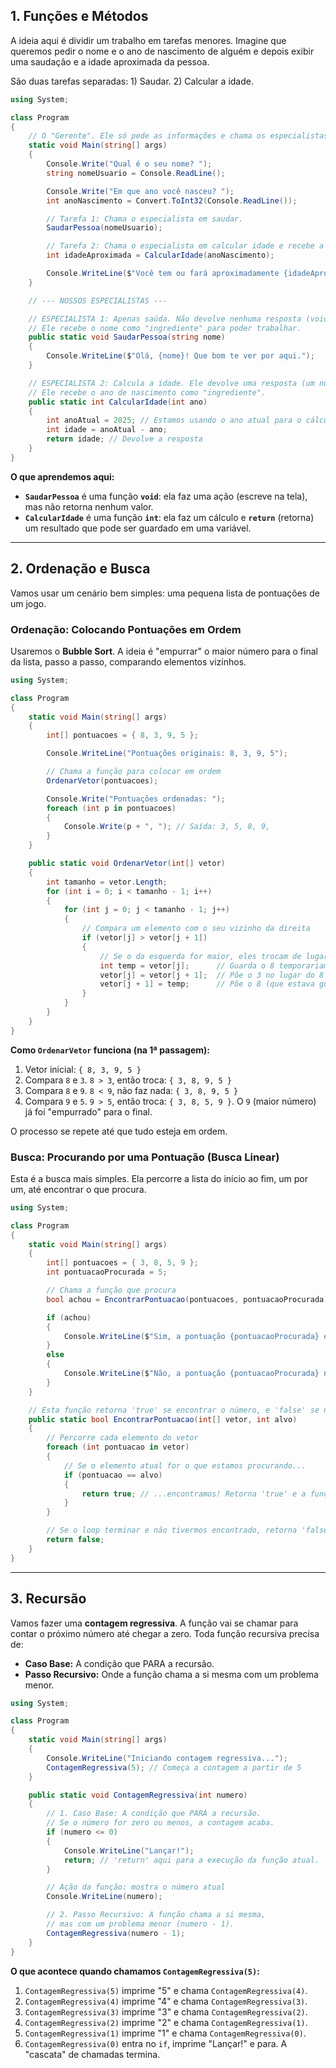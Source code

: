 ## 1. Funções e Métodos

A ideia aqui é dividir um trabalho em tarefas menores. Imagine que queremos pedir o nome e o ano de nascimento de alguém e depois exibir uma saudação e a idade aproximada da pessoa.

São duas tarefas separadas: 1) Saudar. 2) Calcular a idade.

```csharp
using System;

class Program
{
    // O "Gerente". Ele só pede as informações e chama os especialistas.
    static void Main(string[] args)
    {
        Console.Write("Qual é o seu nome? ");
        string nomeUsuario = Console.ReadLine();

        Console.Write("Em que ano você nasceu? ");
        int anoNascimento = Convert.ToInt32(Console.ReadLine());

        // Tarefa 1: Chama o especialista em saudar.
        SaudarPessoa(nomeUsuario);

        // Tarefa 2: Chama o especialista em calcular idade e recebe a resposta.
        int idadeAproximada = CalcularIdade(anoNascimento);

        Console.WriteLine($"Você tem ou fará aproximadamente {idadeAproximada} anos.");
    }

    // --- NOSSOS ESPECIALISTAS ---

    // ESPECIALISTA 1: Apenas saúda. Não devolve nenhuma resposta (void).
    // Ele recebe o nome como "ingrediente" para poder trabalhar.
    public static void SaudarPessoa(string nome)
    {
        Console.WriteLine($"Olá, {nome}! Que bom te ver por aqui.");
    }

    // ESPECIALISTA 2: Calcula a idade. Ele devolve uma resposta (um número inteiro 'int').
    // Ele recebe o ano de nascimento como "ingrediente".
    public static int CalcularIdade(int ano)
    {
        int anoAtual = 2025; // Estamos usando o ano atual para o cálculo
        int idade = anoAtual - ano;
        return idade; // Devolve a resposta
    }
}
```
**O que aprendemos aqui:**
* **`SaudarPessoa`** é uma função **`void`**: ela faz uma ação (escreve na tela), mas não retorna nenhum valor.
* **`CalcularIdade`** é uma função **`int`**: ela faz um cálculo e **`return`** (retorna) um resultado que pode ser guardado em uma variável.

---

## 2. Ordenação e Busca

Vamos usar um cenário bem simples: uma pequena lista de pontuações de um jogo.

### Ordenação: Colocando Pontuações em Ordem

Usaremos o **Bubble Sort**. A ideia é "empurrar" o maior número para o final da lista, passo a passo, comparando elementos vizinhos.

```csharp
using System;

class Program
{
    static void Main(string[] args)
    {
        int[] pontuacoes = { 8, 3, 9, 5 };

        Console.WriteLine("Pontuações originais: 8, 3, 9, 5");

        // Chama a função para colocar em ordem
        OrdenarVetor(pontuacoes);

        Console.Write("Pontuações ordenadas: ");
        foreach (int p in pontuacoes)
        {
            Console.Write(p + ", "); // Saída: 3, 5, 8, 9,
        }
    }

    public static void OrdenarVetor(int[] vetor)
    {
        int tamanho = vetor.Length;
        for (int i = 0; i < tamanho - 1; i++)
        {
            for (int j = 0; j < tamanho - 1; j++)
            {
                // Compara um elemento com o seu vizinho da direita
                if (vetor[j] > vetor[j + 1])
                {
                    // Se o da esquerda for maior, eles trocam de lugar
                    int temp = vetor[j];      // Guarda o 8 temporariamente
                    vetor[j] = vetor[j + 1];  // Põe o 3 no lugar do 8
                    vetor[j + 1] = temp;      // Põe o 8 (que estava guardado) no lugar do 3
                }
            }
        }
    }
}
```
**Como `OrdenarVetor` funciona (na 1ª passagem):**
1. Vetor inicial: `{ 8, 3, 9, 5 }`
2. Compara `8` e `3`. `8 > 3`, então troca: `{ 3, 8, 9, 5 }`
3. Compara `8` e `9`. `8 < 9`, não faz nada: `{ 3, 8, 9, 5 }`
4. Compara `9` e `5`. `9 > 5`, então troca: `{ 3, 8, 5, 9 }`. O `9` (maior número) já foi "empurrado" para o final.

O processo se repete até que tudo esteja em ordem.

### Busca: Procurando por uma Pontuação (Busca Linear)

Esta é a busca mais simples. Ela percorre a lista do início ao fim, um por um, até encontrar o que procura.

```csharp
using System;

class Program
{
    static void Main(string[] args)
    {
        int[] pontuacoes = { 3, 8, 5, 9 };
        int pontuacaoProcurada = 5;

        // Chama a função que procura
        bool achou = EncontrarPontuacao(pontuacoes, pontuacaoProcurada);

        if (achou)
        {
            Console.WriteLine($"Sim, a pontuação {pontuacaoProcurada} está na lista!");
        }
        else
        {
            Console.WriteLine($"Não, a pontuação {pontuacaoProcurada} não foi encontrada.");
        }
    }

    // Esta função retorna 'true' se encontrar o número, e 'false' se não encontrar.
    public static bool EncontrarPontuacao(int[] vetor, int alvo)
    {
        // Percorre cada elemento do vetor
        foreach (int pontuacao in vetor)
        {
            // Se o elemento atual for o que estamos procurando...
            if (pontuacao == alvo)
            {
                return true; // ...encontramos! Retorna 'true' e a função para.
            }
        }

        // Se o loop terminar e não tivermos encontrado, retorna 'false'.
        return false;
    }
}
```

---

## 3. Recursão

Vamos fazer uma **contagem regressiva**. A função vai se chamar para contar o próximo número até chegar a zero. Toda função recursiva precisa de:

* **Caso Base:** A condição que PARA a recursão.
* **Passo Recursivo:** Onde a função chama a si mesma com um problema menor.

```csharp
using System;

class Program
{
    static void Main(string[] args)
    {
        Console.WriteLine("Iniciando contagem regressiva...");
        ContagemRegressiva(5); // Começa a contagem a partir de 5
    }

    public static void ContagemRegressiva(int numero)
    {
        // 1. Caso Base: A condição que PARA a recursão.
        // Se o número for zero ou menos, a contagem acaba.
        if (numero <= 0)
        {
            Console.WriteLine("Lançar!");
            return; // 'return' aqui para a execução da função atual.
        }

        // Ação da função: mostra o número atual
        Console.WriteLine(numero);

        // 2. Passo Recursivo: A função chama a si mesma,
        // mas com um problema menor (numero - 1).
        ContagemRegressiva(numero - 1);
    }
}
```
**O que acontece quando chamamos `ContagemRegressiva(5)`:**
1.  `ContagemRegressiva(5)` imprime "5" e chama `ContagemRegressiva(4)`.
2.  `ContagemRegressiva(4)` imprime "4" e chama `ContagemRegressiva(3)`.
3.  `ContagemRegressiva(3)` imprime "3" e chama `ContagemRegressiva(2)`.
4.  `ContagemRegressiva(2)` imprime "2" e chama `ContagemRegressiva(1)`.
5.  `ContagemRegressiva(1)` imprime "1" e chama `ContagemRegressiva(0)`.
6.  `ContagemRegressiva(0)` entra no `if`, imprime "Lançar!" e para. A "cascata" de chamadas termina.
